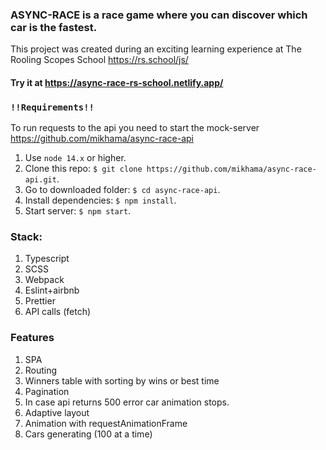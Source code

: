 ### ASYNC-RACE is a race game where you can discover which car is the fastest.

This project was created during an exciting learning experience at The Rooling Scopes School https://rs.school/js/

#### Try it at https://async-race-rs-school.netlify.app/ ####

### `!!Requirements!!` ###

To run requests to the api you need to start the mock-server https://github.com/mikhama/async-race-api
1. Use `node 14.x` or higher.
2. Clone this repo: `$ git clone https://github.com/mikhama/async-race-api.git`.
3. Go to downloaded folder: `$ cd async-race-api`.
4. Install dependencies: `$ npm install`.
5. Start server: `$ npm start`.

### Stack: ###
1. Typescript
2. SCSS
3. Webpack
4. Eslint+airbnb
5. Prettier
6. API calls (fetch)


### Features ###

1. SPA
2. Routing
3. Winners table with sorting by wins or best time
4. Pagination
5. In case api returns 500 error car animation stops.
6. Adaptive layout
7. Animation with requestAnimationFrame
8. Cars generating (100 at a time)
